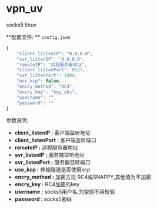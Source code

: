 # vpn_uv
socks5 libuv

**配置文件: ** `config.json`

````js
{
	"client_listenIP": "0.0.0.0",
	"svr_listenIP": "0.0.0.0",
	"remoteIP": "远程服务器地址",
	"client_listenPort": 8527,
	"svr_listenPort": 1004,
	"use_kcp": false,
	"encry_method": "RC4",
	"encry_key": "key_abc",
	"username": "",
	"password": ""
}
````

参数说明:

- **client_listenIP :** 客户端监听地址
- **client_listenPort :** 客户端监听端口
- **remoteIP :** 远程服务器地址
- **svr_listenIP :** 服务端监听地址
- **svr_listenPort :** 服务器监听端口
- **use_kcp :** 传输隧道是否使用kcp
- **encry_method :** 加密方法 RC4或SNAPPY,其他值为不加密
- **encry_key :** RC4加密的key
- **username :** socks5用户名,为空则不用校验
- **password :** socks5密码